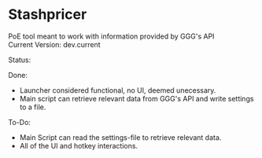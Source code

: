 # Stashpricer
PoE tool meant to work with information provided by GGG's API  
Current Version: dev.current

Status:

Done:
- Launcher considered functional, no UI, deemed unecessary.
- Main script can retrieve relevant data from GGG's API and write settings to a file.

To-Do:
- Main Script can read the settings-file to retrieve relevant data.
- All of the UI and hotkey interactions.
